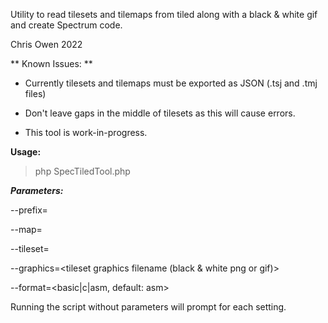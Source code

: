 Utility to read  tilesets and tilemaps from tiled along with a black & white gif and create Spectrum code.

Chris Owen 2022

** Known Issues: **

* Currently tilesets and tilemaps must be exported as JSON (.tsj and .tmj files)

* Don't leave gaps in the middle of tilesets as this will cause errors.

* This tool is work-in-progress.

**Usage:**

> php SpecTiledTool.php

***Parameters:***

--prefix=<prefix for naming variables>

--map=<tilemap filename>

--tileset=<tileset filename>

--graphics=<tileset graphics filename (black & white png or gif)>

--format=<basic|c|asm, default: asm>

Running the script without parameters will prompt for each setting.
